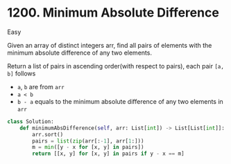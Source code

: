 # 1200. Minimum Absolute Difference

Easy

Given an array of distinct integers arr, find all pairs of elements with the minimum absolute difference of any two elements.

Return a list of pairs in ascending order(with respect to pairs), each pair `[a, b]` follows

- `a`, `b` are from `arr`
- `a < b`
- `b - a` equals to the minimum absolute difference of any two elements in `arr`

```python
class Solution:
    def minimumAbsDifference(self, arr: List[int]) -> List[List[int]]:
        arr.sort()
        pairs = list(zip(arr[:-1], arr[1:]))
        m = min([y - x for [x, y] in pairs])
        return [[x, y] for [x, y] in pairs if y - x == m]
```

